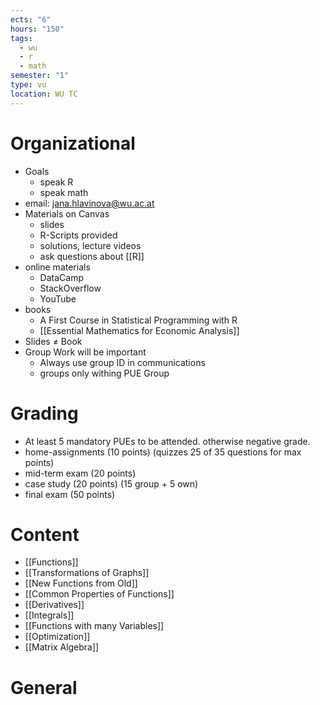 ```yaml
---
ects: "6"
hours: "150"
tags:
  - wu
  - r
  - math
semester: "1"
type: vu
location: WU TC
---
```

# Organizational
- Goals
	- speak R
	- speak math
- email: jana.hlavinova@wu.ac.at
- Materials on Canvas
	- slides
	- R-Scripts provided
	- solutions, lecture videos
	- ask questions about [[R]]
- online materials
	- DataCamp
	- StackOverflow
	- YouTube
- books
	- A First Course in Statistical Programming with R
	- [[Essential Mathematics for Economic Analysis]]
- Slides $\neq$ Book
- Group Work will be important
	- Always use group ID in communications
	- groups only withing PUE Group
# Grading
- At least 5 mandatory PUEs to be attended. otherwise negative grade.
- home-assignments (10 points) (quizzes 25 of 35 questions for max points)
- mid-term exam (20 points)
- case study (20 points) (15 group + 5 own)
- final exam (50 points)
# Content
- [[Functions]]
- [[Transformations of Graphs]]
- [[New Functions from Old]]
- [[Common Properties of Functions]]
- [[Derivatives]]
- [[Integrals]]
- [[Functions with many Variables]]
- [[Optimization]]
- [[Matrix Algebra]]
# General 